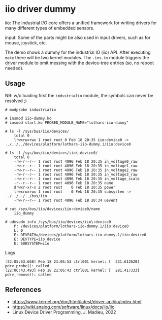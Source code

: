 # iio driver dummy

iio: The Industrial I/O core offers a unified framework for writing
drivers for many different types of embedded sensors.  

input: Some of the parts might be also used in input drivers, such as
for mouse, joystick, etc.  

The demo shows a dummy for the industrial IO (iio) API. After
executing `make` there will be two kernel modules. The `-ins.ko`
module triggers the driver module to omit messing with the device-tree
entries (so, no reboot needed).  

## Usage

NB: w/o loading first the `industrialio` module, the symbols can never
be resolved ;)  

```
# modprobe industrialio

# insmod iio-dummy.ko
# insmod start.ko PROBED_MODULE_NAME="lothars-iio-dummy"
```

```
# ls -l /sys/bus/iio/devices/
    total 0
    lrwxrwxrwx 1 root root 0 Feb 18 20:35 iio:device0 -> ../../../devices/platform/lothars-iio-dummy.1/iio:device0

# ls -l /sys/bus/iio/devices/iio\:device0/
    total 0
    -rw-r--r-- 1 root root 4096 Feb 18 20:35 in_voltage0_raw
    -rw-r--r-- 1 root root 4096 Feb 18 20:35 in_voltage1_raw
    -rw-r--r-- 1 root root 4096 Feb 18 20:35 in_voltage2_raw
    -rw-r--r-- 1 root root 4096 Feb 18 20:35 in_voltage3_raw
    -rw-r--r-- 1 root root 4096 Feb 18 20:35 in_voltage_scale
    -r--r--r-- 1 root root 4096 Feb 18 20:35 name
    drwxr-xr-x 2 root root    0 Feb 18 20:35 power
    lrwxrwxrwx 1 root root    0 Feb 18 20:35 subsystem -> ../../../../bus/iio
    -rw-r--r-- 1 root root 4096 Feb 18 20:34 uevent

# cat /sys/bus/iio/devices/iio:device0/name
    iio_dummy

# udevadm info /sys/bus/iio/devices/iio\:device0
    P: /devices/platform/lothars-iio-dummy.1/iio:device0
    L: 0
    E: DEVPATH=/devices/platform/lothars-iio-dummy.1/iio:device0
    E: DEVTYPE=iio_device
    E: SUBSYSTEM=iio
```
Logs  
```
[22:05:53.668] Feb 18 21:05:53 ctrl001 kernel: [  231.612620] pdrv_probe(): called
[22:06:43.493] Feb 18 21:06:43 ctrl001 kernel: [  281.417333] pdrv_remove(): called
```

## References
* https://www.kernel.org/doc/html/latest/driver-api/iio/index.html
* https://wiki.analog.com/software/linux/docs/iio/iio
* Linux Device Driver Programming, J. Madieu, 2022

